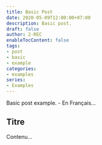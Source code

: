 ```yaml
---
title: Basic Post
date: 2020-05-09T12:00:00+07:00
description: Basic post.
draft: false
author: 2-REC
enableTocContent: false
tags:
- post
- basic
- example
categories:
- examples
series:
- Examples
---
```


Basic post example. - En Français...
<!--more-->

## Titre

Contenu...
